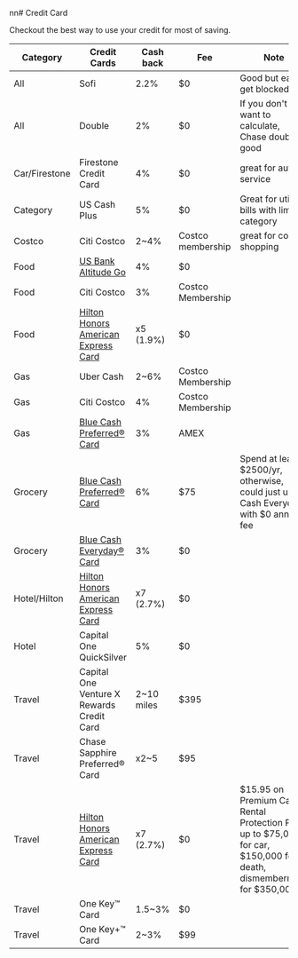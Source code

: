 nn# Credit Card

Checkout the best way to use your credit for most of saving.

| Category | Credit Cards | Cash back | Fee | Note |
| --- | --- | --- | --- | --- |
| All | Sofi | 2.2% | $0 | Good but easy get blocked |
| All | Double | 2% | $0 | If you don't want to calculate, Chase double is good |
| Car/Firestone | Firestone Credit Card | 4% | $0 | great for auto service |
| Category | US Cash Plus | 5% | $0 | Great for utiliy bills with limited category |
| Costco | Citi Costco | 2~4% | Costco membership | great for costco shopping |
| Food | [US Bank Altitude Go](https://www.usbank.com/credit-cards/altitude-go-visa-signature-credit-card.html)| 4% | $0 | |
| Food | Citi Costco | 3% | Costco Membership | |
| Food | [Hilton Honors American Express Card](https://americanexpress.com/en-us/referral/hilton-honors?ref=WEIJILNcUj&xl=cp01) | x5 (1.9%) | $0 |
| Gas | Uber Cash | 2~6% | Costco Membership | |
| Gas | Citi Costco | 4% | Costco Membership | |
| Gas | [Blue Cash Preferred® Card](https://americanexpress.com/en-us/referral/blue-cash-preferred-credit-card?ref=WEIJILx4eI&xl=cp108t) | 3% | AMEX |
| Grocery | [Blue Cash Preferred® Card](https://americanexpress.com/en-us/referral/blue-cash-preferred-credit-card?ref=WEIJILx4eI&xl=cp108t) | 6% | $75 | Spend at least $2500/yr, otherwise, could just use Cash Everyday with $0 annual fee |
| Grocery | [Blue Cash Everyday® Card](https://www.americanexpress.com/us/credit-cards/card/blue-cash-everyday) | 3% | $0 | |
| Hotel/Hilton | [Hilton Honors American Express Card](https://americanexpress.com/en-us/referral/hilton-honors?ref=WEIJILNcUj&xl=cp01) | x7 (2.7%) | $0 | |
| Hotel | Capital One QuickSilver | 5% | $0 | |
| Travel | Capital One Venture X Rewards Credit Card | 2~10 miles | $395 | |
| Travel | Chase Sapphire Preferred® Card | x2~5 | $95 | |
| Travel | [Hilton Honors American Express Card](https://americanexpress.com/en-us/referral/hilton-honors?ref=WEIJILNcUj&xl=cp01) | x7 (2.7%) | $0 | $15.95 on Premium Car Rental Protection Plan up to $75,000 for car, $150,000 for death, dismemberment for $350,000 |
| Travel | One Key™ Card | 1.5~3% | $0 | |
| Travel | One Key+™ Card | 2~3% | $99 | |
